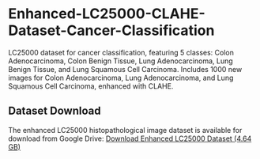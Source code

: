 # Enhanced-LC25000-CLAHE-Dataset-Cancer-Classification
LC25000 dataset for cancer classification, featuring 5 classes: Colon Adenocarcinoma, Colon Benign Tissue, Lung Adenocarcinoma, Lung Benign Tissue, and Lung Squamous Cell Carcinoma. Includes 1000 new images for Colon Adenocarcinoma, Lung Adenocarcinoma, and Lung Squamous Cell Carcinoma, enhanced with CLAHE.

## Dataset Download
The enhanced LC25000 histopathological image dataset is available for download from Google Drive:
[Download Enhanced LC25000 Dataset (4.64 GB)](https://drive.google.com/drive/folders/1aQNez61naAiuveaQlSzJ2VBsMI5_KUYm?usp=sharing)
